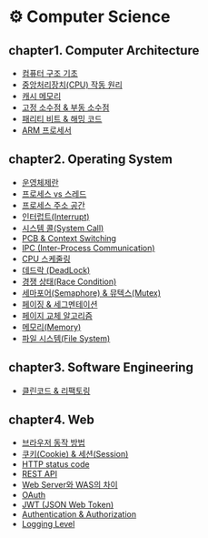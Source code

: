 # ⚙ Computer Science

## chapter1. Computer Architecture

- [컴퓨터 구조 기초](https://github.com/seyeonn/CS_Study/blob/main/Computer%20Architecture/%EC%BB%B4%ED%93%A8%ED%84%B0%20%EA%B5%AC%EC%A1%B0%20%EA%B8%B0%EC%B4%88.md)
- [중앙처리장치(CPU) 작동 원리](https://github.com/seyeonn/CS_Study/blob/main/Computer%20Architecture/%EC%A4%91%EC%95%99%EC%B2%98%EB%A6%AC%EC%9E%A5%EC%B9%98(CPU)%20%EC%9E%91%EB%8F%99%20%EC%9B%90%EB%A6%AC.md)
- [캐시 메모리](https://github.com/seyeonn/CS_Study/blob/main/Computer%20Architecture/%EC%BA%90%EC%8B%9C%20%EB%A9%94%EB%AA%A8%EB%A6%AC.md)
- [고정 소수점 & 부동 소수점](https://github.com/seyeonn/CS_Study/blob/main/Computer%20Architecture/%EA%B3%A0%EC%A0%95%20%EC%86%8C%EC%88%98%EC%A0%90%20%26%20%EB%B6%80%EB%8F%99%20%EC%86%8C%EC%88%98%EC%A0%90.md)
- [패리티 비트 & 해밍 코드](https://github.com/seyeonn/CS_Study/blob/main/Computer%20Architecture/%ED%8C%A8%EB%A6%AC%ED%8B%B0%20%EB%B9%84%ED%8A%B8%20%26%20%ED%95%B4%EB%B0%8D%EC%BD%94%EB%93%9C.md)
- [ARM 프로세서](https://github.com/seyeonn/CS_Study/blob/main/Computer%20Architecture/ARM%20%ED%94%84%EB%A1%9C%EC%84%B8%EC%84%9C.md)

## chapter2. Operating System

- [운영체제란](https://github.com/seyeonn/CS_Study/blob/main/Operating%20System/%EC%9A%B4%EC%98%81%EC%B2%B4%EC%A0%9C%EB%9E%80.md)
- [프로세스 vs 스레드](https://github.com/seyeonn/CS_Study/blob/main/Operating%20System/%ED%94%84%EB%A1%9C%EC%84%B8%EC%8A%A4%20%26%20%EC%8A%A4%EB%A0%88%EB%93%9C.md)
- [프로세스 주소 공간](https://github.com/seyeonn/CS_Study/blob/main/Operating%20System/%ED%94%84%EB%A1%9C%EC%84%B8%EC%8A%A4%20%EC%A3%BC%EC%86%8C%20%EA%B3%B5%EA%B0%84.md)
- [인터럽트(Interrupt)](https://github.com/seyeonn/CS_Study/blob/main/Operating%20System/%EC%9D%B8%ED%84%B0%EB%9F%BD%ED%8A%B8.md)
- [시스템 콜(System Call)](https://github.com/seyeonn/CS_Study/blob/main/Operating%20System/%EC%8B%9C%EC%8A%A4%ED%85%9C%20%EC%BD%9C.md)
- [PCB & Context Switching](https://github.com/seyeonn/CS_Study/blob/main/Operating%20System/PCB%20%26%20Context%20Switching.md)
- [IPC (Inter-Process Communication)](https://github.com/seyeonn/CS_Study/blob/main/Operating%20System/IPC(Inter%20Process%20Communication).md)
- [CPU 스케줄링](https://github.com/seyeonn/CS_Study/blob/main/Operating%20System/CPU%20%EC%8A%A4%EC%BC%80%EC%A4%84%EB%A7%81.md)
- [데드락 (DeadLock)](https://github.com/seyeonn/CS_Study/blob/main/Operating%20System/%EB%8D%B0%EB%93%9C%EB%9D%BD(DeadLock).md)
- [경쟁 상태(Race Condition)](https://github.com/seyeonn/CS_Study/blob/main/Operating%20System/%EA%B2%BD%EC%9F%81%20%EC%83%81%ED%83%9C(Race%20Condition).md)
- [세마포어(Semaphore) & 뮤텍스(Mutex)](https://github.com/seyeonn/CS_Study/blob/main/Operating%20System/%EC%84%B8%EB%A7%88%ED%8F%AC%EC%96%B4(Semaphore)%20%26%20%EB%AE%A4%ED%85%8D%EC%8A%A4(Mutex).md)
- [페이징 & 세그멘테이션](https://github.com/seyeonn/CS_Study/blob/main/Operating%20System/%ED%8E%98%EC%9D%B4%EC%A7%95%20%26%20%EC%84%B8%EA%B7%B8%EB%A9%98%ED%85%8C%EC%9D%B4%EC%85%98.md)
- [페이지 교체 알고리즘](https://github.com/seyeonn/CS_Study/blob/main/Operating%20System/%ED%8E%98%EC%9D%B4%EC%A7%80%20%EA%B5%90%EC%B2%B4%20%EC%95%8C%EA%B3%A0%EB%A6%AC%EC%A6%98.md)
- [메모리(Memory)](https://github.com/seyeonn/CS_Study/blob/main/Operating%20System/%EB%A9%94%EB%AA%A8%EB%A6%AC(Memory).md)
- [파일 시스템(File System)](https://github.com/seyeonn/CS_Study/blob/main/Operating%20System/%ED%8C%8C%EC%9D%BC%20%EC%8B%9C%EC%8A%A4%ED%85%9C(File%20System).md)

## chapter3. Software Engineering

- [클린코드 & 리팩토링](https://github.com/seyeonn/CS_Study/blob/main/Software%20Engineering/%ED%81%B4%EB%A6%B0%EC%BD%94%EB%93%9C%20%26%20%EB%A6%AC%ED%8C%A9%ED%86%A0%EB%A7%81.md)


## chapter4. Web

- [브라우저 동작 방법](https://github.com/seyeonn/CS_Study/blob/main/Web/%EB%B8%8C%EB%9D%BC%EC%9A%B0%EC%A0%80%20%EB%8F%99%EC%9E%91%20%EB%B0%A9%EB%B2%95.md)
- [쿠키(Cookie) & 세션(Session)](https://github.com/seyeonn/CS_Study/blob/main/Web/%EC%BF%A0%ED%82%A4(Cookie)%20%26%20%EC%84%B8%EC%85%98(Session).md)
- [HTTP status code](https://github.com/seyeonn/CS_Study/blob/main/Web/HTTP%20status%20code.md)
- [REST API](https://github.com/seyeonn/CS_Study/blob/main/Web/REST%20API.md)
- [Web Server와 WAS의 차이](https://github.com/seyeonn/CS_Study/blob/main/Web/Web%20Server%EC%99%80%20WAS%EC%9D%98%20%EC%B0%A8%EC%9D%B4.md)
- [OAuth](https://github.com/seyeonn/CS_Study/blob/main/Web/OAuth.md)
- [JWT (JSON Web Token)](https://github.com/seyeonn/CS_Study/blob/main/Web/JWT%20(JSON%20Web%20Token).md)
- [Authentication & Authorization](https://github.com/seyeonn/CS_Study/blob/main/Web/Authentication%20%26%20Authorization.md)
- [Logging Level](https://github.com/seyeonn/CS_Study/blob/main/Web/Logging%20Level.md)